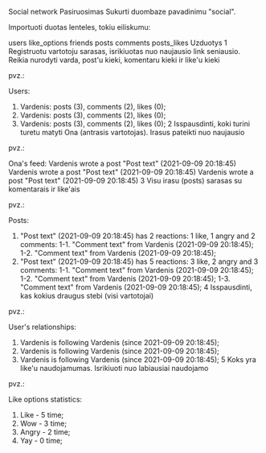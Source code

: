 Social network
Pasiruosimas
Sukurti duombaze pavadinimu "social".

Importuoti duotas lenteles, tokiu eiliskumu:

users
like_options
friends
posts
comments
posts_likes
Uzduotys
1 Registruotu vartotoju sarasas, isrikiuotas nuo naujausio link seniausio. Reikia nurodyti varda, post'u kieki, komentaru kieki ir like'u kieki

pvz.:

Users:
1. Vardenis: posts (3), comments (2), likes (0);
2. Vardenis: posts (3), comments (2), likes (0);
3. Vardenis: posts (3), comments (2), likes (0);
2 Isspausdinti, koki turini turetu matyti Ona (antrasis vartotojas). Irasus pateikti nuo naujausio

pvz.:

Ona's feed:
Vardenis wrote a post "Post text" (2021-09-09 20:18:45)
Vardenis wrote a post "Post text" (2021-09-09 20:18:45)
Vardenis wrote a post "Post text" (2021-09-09 20:18:45)
3 Visu irasu (posts) sarasas su komentarais ir like'ais

pvz.:

Posts:
1. "Post text" (2021-09-09 20:18:45) has 2 reactions: 1 like, 1 angry and 2 comments:
1-1. "Comment text" from Vardenis (2021-09-09 20:18:45);
1-2. "Comment text" from Vardenis (2021-09-09 20:18:45);
2. "Post text" (2021-09-09 20:18:45) has 5 reactions: 3 like, 2 angry and 3 comments:
1-1. "Comment text" from Vardenis (2021-09-09 20:18:45);
1-2. "Comment text" from Vardenis (2021-09-09 20:18:45);
1-3. "Comment text" from Vardenis (2021-09-09 20:18:45);
4 Isspausdinti, kas kokius draugus stebi (visi vartotojai)

pvz.:

User's relationships:
1. Vardenis is following Vardenis (since 2021-09-09 20:18:45); 
2. Vardenis is following Vardenis (since 2021-09-09 20:18:45);
3. Vardenis is following Vardenis (since 2021-09-09 20:18:45);
5 Koks yra like'u naudojamumas. Isrikiuoti nuo labiausiai naudojamo

pvz.:

Like options statistics:
1. Like - 5 time;
2. Wow - 3 time;
3. Angry - 2 time;
4. Yay - 0 time;